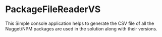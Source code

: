 # PackageFileReaderVS
This Simple console application helps to generate the CSV file of all the Nugget/NPM packages are used in the solution along with their versions.
